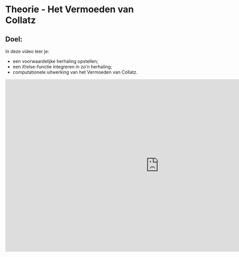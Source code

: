 # Theorie - Het Vermoeden van Collatz


## Doel:

In deze video leer je: 
* een voorwaardelijke herhaling opstellen; 
* een if/else-functie integreren in zo'n herhaling; 
* computationele uitwerking van het Vermoeden van Collatz.

<div class ="dodona-centered-group">
<iframe width="960" height="540" src="https://www.youtube.com/embed/M3gEhfHvkwo?list=PL7qul8TV_7p5mZ_LFp_KHUVn1WglOU-is" title="Python in de Klas - Vermoeden van Collatz" frameborder="0" allow="accelerometer; autoplay; clipboard-write; encrypted-media; gyroscope; picture-in-picture; web-share" allowfullscreen></iframe>
</div>
